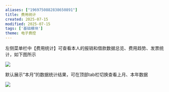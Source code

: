 ```yaml
---
aliases: ["1969750882838650891"]
title: 费用统计
created: 2025-07-15
modified: 2025-07-15
tags: ['基础模块']
theme: 电子费控
---
```


﻿左侧菜单栏中【费用统计】可查看本人的报销和借款数据总览、费用趋势、发票统计，如下图所示

![](9de487655e75e493c1b9a0b5bf9da8ad.jpg)

默认展示“本月”的数据统计结果，可在顶部tab栏切换查看上月、本年数据

![](36f1eef0e65387b672fef744df77010d.jpg)